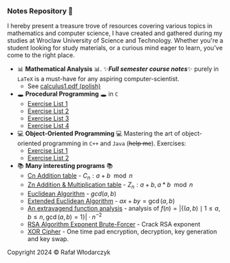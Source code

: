### Notes Repository 🚀
I hereby present a treasure trove of resources covering various topics in mathematics and computer science, I have created and gathered during my studies at Wroclaw University of Science and Technology. Whether you're a student looking for study materials, or a curious mind eager to learn, you've come to the right place.

- 📊 **Mathematical Analysis** 📊. ✨***Full semester course notes***✨ purely in `LaTeX` is a must-have for any aspiring computer-scientist. 
    - See [calculus1.pdf (polish)](/analiza1/calculus.pdf)
- 🕳 **Procedural Programming** 🕳 in `C`
    - [Exercise List 1](/wip/lab1/)
    - [Exercise List 2](/wip/lab2/)
    - [Exercise List 3](/wip/lab3/)
    - [Exercise List 4](/wip/lab4/)
- 💻 **Object-Oriented Programming** 💻
    Mastering the art of object-oriented programming in `C++` and `Java` (~~help me~~). Exercises:
    - [Exercise List 1](/oop/lab1/)
    - [Exercise List 2](/oop/lab2/)
- 📚 **Many interesting programs** 📚
    - [Cn Addition table](/algebra/programy/zadanie24-c.py) - $C_n: a + b \mod n$
    - [Zn Addition & Multiplication table](/algebra/programy/zadanie24.py) - $Z_n: a + b, a * b \mod n$
    - [Euclidean Algorithm](/algebra/programy/zadanie39.py) - $gcd(a, b)$
    - [Extended Euclidean Algorithm](/algebra/programy/zadanie40.py) - $ax + by = \gcd(a, b)$
    - [An extravagend function analysis](/algebra/programy/zadanie49.py) - analysis of $f(n)=\left|\{(a,b) \mid 1 \leq a,b \leq n, \gcd(a,b)=1\}\right| \cdot n^{-2}$
    - [RSA Algorithm Exponent Brute-Forcer](/algebra2/rsa34.py) - Crack RSA exponent
    - [XOR Cipher](/logika/programy/xorcipher.py) - One time pad encryption, decryption, key generation and key swap.

Copyright 2024 © Rafał Włodarczyk 
